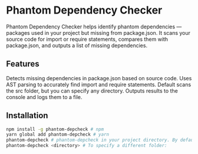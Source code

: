 # Phantom Dependency Checker
Phantom Dependency Checker helps identify phantom dependencies — packages used in your project but missing from package.json. It scans your source code for import or require statements, compares them with package.json, and outputs a list of missing dependencies.

## Features
Detects missing dependencies in package.json based on source code.
Uses AST parsing to accurately find import and require statements.
Default scans the src folder, but you can specify any directory.
Outputs results to the console and logs them to a file.
## Installation
```bash
npm install -g phantom-depcheck # npm
yarn global add phantom-depcheck # yarn
phantom-depcheck # phantom-depcheck in your project directory. By default, it scans the src folder.
phantom-depcheck <directory> # To specify a different folder:
```
